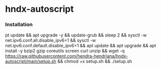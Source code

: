 # hndx-autoscript

### Installation
pt update && apt upgrade -y && update-grub && sleep 2 && sysctl -w net.ipv6.conf.all.disable_ipv6=1 && sysctl -w net.ipv6.conf.default.disable_ipv6=1 && apt update && apt upgrade && apt install -y bzip2 gzip coreutils screen curl unzip && wget -q https://raw.githubusercontent.com/hendra-hendriana/hndx-autoscript/main/setup.sh && chmod +x setup.sh && ./setup.sh

